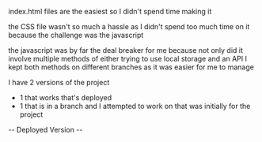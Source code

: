 index.html files are the easiest so I didn't spend time making it

the CSS file wasn't so much a hassle as I didn't spend too much time on it because the challenge was the javascript

the javascript was by far the deal breaker for me because not only did it involve multiple methods of either trying to use local storage and an API I kept both methods on different branches as it was easier for me to manage

I have 2 versions of the project 
- 1 that works that's deployed
- 1 that is in a branch and I attempted to work on that was initially for the project


-- Deployed Version -- 











